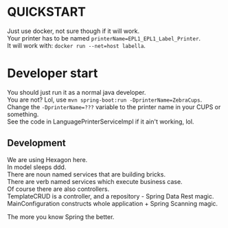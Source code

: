 # QUICKSTART
Just use docker, not sure though if it will work.  
Your printer has to be named `printerName=EPL1_EPL1_Label_Printer`.  
It will work with: `docker run --net=host labella`.

# Developer start
You should just run it as a normal java developer.  
You are not? Lol, use `mvn spring-boot:run -DprinterName=ZebraCups`.  
Change the `-DprinterName=???` variable to the printer name in your CUPS or something.  
See the code in LanguagePrinterServiceImpl if it ain't working, lol.

## Development

We are using Hexagon here.  
In model sleeps ddd.  
There are noun named services that are building bricks.  
There are verb named services which execute business case.  
Of course there are also controllers.  
TemplateCRUD is a controller, and a repository - Spring Data Rest magic.  
MainConfiguration constructs whole application + Spring Scanning magic.

The more you know Spring the better.

